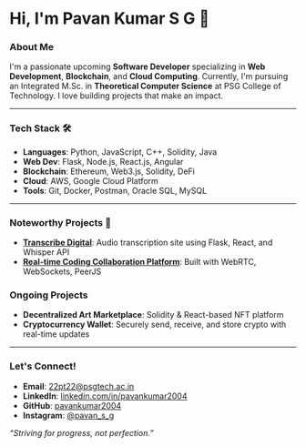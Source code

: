 # Hi, I'm Pavan Kumar S G 👋

### About Me
I'm a passionate upcoming **Software Developer** specializing in **Web Development**, **Blockchain**, and **Cloud Computing**. Currently, I'm pursuing an Integrated M.Sc. in **Theoretical Computer Science** at PSG College of Technology. I love building projects that make an impact.

---

### Tech Stack 🛠️
- **Languages**: Python, JavaScript, C++, Solidity, Java
- **Web Dev**: Flask, Node.js, React.js, Angular
- **Blockchain**: Ethereum, Web3.js, Solidity, DeFi
- **Cloud**: AWS, Google Cloud Platform
- **Tools**: Git, Docker, Postman, Oracle SQL, MySQL

---

### Noteworthy Projects 🚀
- **[Transcribe Digital](https://transcribe.digital/)**: Audio transcription site using Flask, React, and Whisper API
- **[Real-time Coding Collaboration Platform](https://github.com/pavankumar2004/livecoding)**: Built with WebRTC, WebSockets, PeerJS
### Ongoing Projects
- **Decentralized Art Marketplace**: Solidity & React-based NFT platform
- **Cryptocurrency Wallet**: Securely send, receive, and store crypto with real-time updates

---

### Let's Connect!
- **Email**: [22pt22@psgtech.ac.in](mailto:22pt22@psgtech.ac.in)
- **LinkedIn**: [linkedin.com/in/pavankumar2004](https://www.linkedin.com/in/pavankumar-s-g/)
- **GitHub**: [pavankumar2004](https://github.com/pavankumar2004)
- **Instagram**: [@pavan_s_g](https://www.instagram.com/pavan_s_g/)

_“Striving for progress, not perfection.”_
